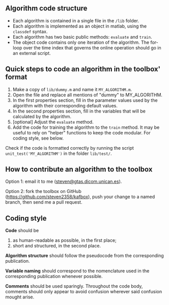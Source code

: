 Algorithm code structure
------------------------
- Each algorithm is contained in a single file in the `/lib` folder. 
- Each algorithm is implemented as an object in matlab, using the `classdef` syntax.
- Each algorithm has two basic public methods: `evaluate` and `train`.
- The object code contains only one iteration of the algorithm. The for-loop over the time index that governs the online operation should go in an external script.


Quick steps to code an algorithm in the toolbox' format
-------------------------------------------------------
1. Make a copy of `lib/dummy.m` and name it `MY_ALGORITHM.m`.
2. Open the file and replace all mentions of "dummy" to MY_ALGORITHM.
3. In the first properties section, fill in the parameter values used by the algorithm with their corresponding default values.
4. In the second properties section, fill in the variables that will be calculated by the algorithm.
5. [optional] Adjust the `evaluate` method.
6. Add the code for training the algorithm to the `train` method. It may be useful to rely on "helper" functions to keep the code modular. For coding style, see below.

Check if the code is formatted correctly by running the script `unit_test('MY_ALGORITHM')` in the folder `lib/test/`.


How to contribute an algorithm to the toolbox
---------------------------------------------
Option 1: email it to me (steven@gtas.dicom.unican.es).

Option 2: fork the toolbox on GitHub (https://github.com/steven2358/kafbox), push your change to a named branch, then send me a pull request.


Coding style
------------
**Code** should be
1. as human-readable as possible, in the first place;
2. short and structured, in the second place.

**Algorithm structure** should follow the pseudocode from the corresponding publication.

**Variable naming** should correspond to the nomenclature used in the corresponding publication whenever possible.

**Comments** should be used sparingly. Throughout the code body, comments should only appear to avoid confusion wherever said confusion mought arise.
